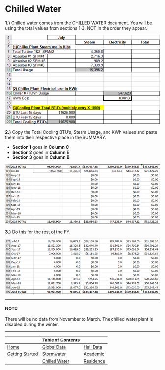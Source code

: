 # Chilled Water

**1.)** Chilled water comes from the CHILLED WATER document. You will be using the total values from sections 1-3. NOT In the order they appear.

![img1](src/chilled/img1.png)

**2.)** Copy the Total Cooling BTU’s, Steam Usage, and KWh values and paste them into their respective place in the SUMMARY.
  - **Section 1** goes in **Column C**
  - **Section 2** goes in **Column E**
  - **Section 3** goes in **Column B**

![img2](src/chilled/img2.png)

**3.)** Do this for the rest of the FY.

![img3](src/chilled/img3.png)

---

#### NOTE:
There will be no data from November to March. The chilled water plant is disabled during the winter. 

---

| | [Table of Contents](https://uw-whitewater-sustainability.github.io/Utility%20Summary/data) | |
|-------------|-------------|-------------|
| [Home](https://uw-whitewater-sustainability.github.io/Utility%20Summary) | [Global Data](https://uw-whitewater-sustainability.github.io/Utility%20Summary/global) | [Hall Data]() |
| [Getting Started]() | [Stormwater](https://uw-whitewater-sustainability.github.io/Utility%20Summary/storm) | [Academic]() |
| | [Chilled Water](https://uw-whitewater-sustainability.github.io/Utility%20Summary/chilled) | [Residence](https://uw-whitewater-sustainability.github.io/Utility%20Summary/reshalls) |
